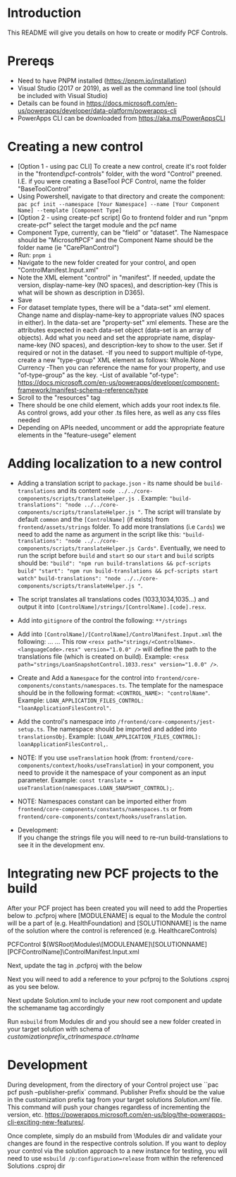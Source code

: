 # Introduction

This README will give you details on how to create or modify PCF Controls.

# Prereqs

-   Need to have PNPM installed (https://pnpm.io/installation)
-   Visual Studio (2017 or 2019), as well as the command line tool (should be included with Visual Studio)
-   Details can be found in https://docs.microsoft.com/en-us/powerapps/developer/data-platform/powerapps-cli
-   PowerApps CLI can be downloaded from https://aka.ms/PowerAppsCLI

# Creating a new control

- [Option 1 - using pac CLI]
 To create a new control, create it's root folder in the "frontend\pcf-controls" folder, with the word "Control" preened. I.E. if you were creating a BaseTool PCF Control, name the folder "BaseToolControl"
- Using Powershell, navigate to that directory and create the component: `pac pcf init --namespace [Your Namespace] --name [Your Component Name] --template [Component Type]`
- [Option 2 - using create-pcf script]
 Go to frontend folder and run "pnpm create-pcf" select the target module and the pcf name
-   Component Type, currently, can be "field" or "dataset". The Namespace should be "MicrosoftPCF" and the Component Name should be the folder name (ie "CarePlanControl")
-   Run: `pnpm i`
-   Navigate to the new folder created for your control, and open "ControlManifest.Input.xml"
-   Note the XML element "control" in "manifest". If needed, update the version, display-name-key (NO spaces), and description-key (This is what will be shown as description in D365).
-   Save
-   For dataset template types, there will be a "data-set" xml element. Change name and display-name-key to appropriate values (NO spaces in either). In the data-set are "property-set" xml elements. These are the attributes expected in each data-set object (data-set is an array of objects). Add what you need and set the appropriate name, display-name-key (NO spaces), and description-key to show to the user. Set if required or not in the dataset.
    -If you need to support multiple of-type, create a new "type-group" XML element as follows:
    <type-group name="numbers">
    <type>Whole.None</type>
    <type>Currency</type>
    </type-group>
    -Then you can reference the name for your property, and use "of-type-group" as the key.
    -List of available "of-type": https://docs.microsoft.com/en-us/powerapps/developer/component-framework/manifest-schema-reference/type
-   Scroll to the "resources" tag
-   There should be one child element, which adds your root index.ts file. As control grows, add your other .ts files here, as well as any css files needed
-   Depending on APIs needed, uncomment or add the appropriate feature elements in the "feature-usege" element

# Adding localization to a new control

-   Adding a translation script to `package.json` - its name should be `build-translations`
    and its content `node ../../core-components/scripts/translateHelper.js `.
    Example: `"build-translations": "node ../../core-components/scripts/translateHelper.js "`.
    The script will translate by default `common` and the `[ControlName]` (if exists) from `frontend/assets/strings` folder.
    To add more translations (i.e `Cards`) we need to add the name as argument in the script like this:
    `"build-translations": "node ../../core-components/scripts/translateHelper.js Cards"`.
    Eventually, we need to run the script before `build` and `start` so our `start` and `build` scripts should be:
    `"build": "npm run build-translations && pcf-scripts build"`
    `"start": "npm run build-translations && pcf-scripts start watch"`
    `build-translations": "node ../../core-components/scripts/translateHelper.js "`.

-   The script translates all translations codes (1033,1034,1035...) and output it into `[ControlName]/strings/[ControlName].[code].resx`.

-   Add into `gitignore` of the control the following:
    `**/strings`

-   Add into `[ControlName]/[ControlName]/ControlManifest.Input.xml` the following:
    <resources>
    ...
    **<resx path="strings/<ControlName>.<languageCode>.resx" version="1.0.0" />**
    ...
    </resources>
    This row `<resx path="strings/<ControlName>.<languageCode>.resx" version="1.0.0" />` will define the path to the translations file (which is created on build).
    Example: `<resx path="strings/LoanSnapshotControl.1033.resx" version="1.0.0" />`.

-   Create and Add a `Namespace` for the control into `frontend/core-components/constants/namespaces.ts`.
    The template for the namespace should be in the following format: `<CONTROL_NAME>: "controlName"`.
    Example: `LOAN_APPLICATION_FILES_CONTROL: "loanApplicationFilesControl"`.

-   Add the control's namespace into `/frontend/core-components/jest-setup.ts`.
    The namespace should be imported and added into `translationsObj`.
    Example: `[LOAN_APPLICATION_FILES_CONTROL]: loanApplicationFilesControl,`.

-   NOTE: If you use `useTranslation` hook (from: `frontend/core-components/context/hooks/useTranslation`) in your component, you need to provide it the namespace of your component as an input parameter.
    Example: `const translate = useTranslation(namespaces.LOAN_SNAPSHOT_CONTROL);`.

-   NOTE: Namespaces constant can be imported either from `frontend/core-components/constants/namespaces.ts` or from `frontend/core-components/context/hooks/useTranslation`.

-   Development:  
    If you change the strings file you will need to re-run build-translations to see it in the development env.

# Integrating new PCF projects to the build

After your PCF project has been created you will need to add the Properties below to .pcfproj where [MODULENAME] is equal to the Module the control will be a part of (e.g. HealthFoundation) and [SOLUTIONNAME] is the name of the solution where the control is referenced (e.g. HealthcareControls)

  <PropertyGroup>
    <DynamicsProjectType>PCFControl</DynamicsProjectType>
    <TargetModuleLocation>$(WSRoot)Modules\[MODULENAME]\[SOLUTIONNAME]</TargetModuleLocation>
    <ControlManifest>[PCFControlName]\ControlManifest.Input.xml</ControlManifest>
  </PropertyGroup>

Next, update the <Project> tag in .pcfproj with the below

  <Project Sdk="Microsoft.NET.Sdk">

Next you will need to add a reference to your pcfproj to the Solutions .csproj as you see below.

  <ProjectReference Include="..\..\..\frontend\pcf-controls\[ControlFolder]\[ControlProjectName].pcfproj" ReferenceOutputAssembly="false" />

Next update Solution.xml to include your new root component and update the schemaname tag accordingly

<RootComponent type="66" schemaName="customizationprefix_ctrlnamespace.ctrlname" behavior="0" />

Run `msbuild` from Modules dir and you should see a new folder created in your target solution with schema of _customizationprefix_ctrlnamespace.ctrlname_

# Development

During development, from the directory of your Control project use ``pac pcf push –publisher-prefix` command. Publisher Prefix should be the value in the customization prefix tag from your target solutions _Solution.xml_ file. This command will push your changes regardless of incrementing the version, etc. https://powerapps.microsoft.com/en-us/blog/the-powerapps-cli-exciting-new-features/.

Once complete, simply do an msbuild from \Modules dir and validate your changes are found in the respective controls solution. If you want to deploy your control via the solution approach to a new instance for testing, you will need to use `msbuild /p:configuration=release` from within the referenced Solutions .csproj dir
